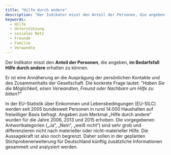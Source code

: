 ```yaml
---
title: "Hilfe durch andere"
description: "Der Indikator misst den Anteil der Personen, die angeben, im Bedarfsfall Hilfe durch andere erhalten zu können."
keywords:
  - Hilfe
  - Unterstützung
  - soziales Netz
  - Freunde
  - Familie
  - Verwandte
---
```

<!-- Prologue start -->

Der Indikator misst den **Anteil der Personen**, die angeben, **im Bedarfsfall Hilfe durch andere** erhalten zu können. 

Er ist eine Annäherung an die Ausprägung der persönlichen Kontakte und des Zusammenhalts der Gesellschaft. Die konkrete Frage lautet: *"Haben Sie die Möglichkeit, einen Verwandten, Freund oder Nachbarn um Hilfe zu bitten?"*  

In der EU-Statistik über Einkommen und Lebensbedingungen (EU-SILC) werden seit 2005 bundesweit Personen in rund 14.000 Haushalten auf freiwilliger Basis befragt. Angaben zum Merkmal „Hilfe durch andere“ wurden für die Jahre 2006, 2013 und 2015 erhoben. Die vorgegebenen Antwortkategorien („Ja“, „Nein“, „weiß nicht“) sind sehr grob und differenzieren nicht nach materieller oder nicht-materieller Hilfe. Die Aussagekraft ist also noch begrenzt. Daher sollen in der geplanten Stichprobenerweiterung für Deutschland künftig zusätzliche Informationen gesammelt und analysiert werden.


<!-- Prologue end -->

<!--ChartList-->
